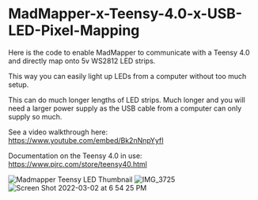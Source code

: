 # MadMapper-x-Teensy-4.0-x-USB-LED-Pixel-Mapping
Here is the code to enable MadMapper to communicate with a Teensy 4.0 and directly map onto 5v WS2812 LED strips.

This way you can easily light up LEDs from a computer without too much setup.

This can do much longer lengths of LED strips. Much longer and you will need a larger power supply as the USB cable from a computer can only supply so much.

See a video walkthrough here: https://www.youtube.com/embed/Bk2nNnpYyfI

Documentation on the Teensy 4.0 in use: https://www.pjrc.com/store/teensy40.html

![Madmapper Teensy LED Thumbnail](https://user-images.githubusercontent.com/7865492/156482334-8a4ae503-4a65-4b67-a464-8819659905b6.jpg)
![IMG_3725](https://user-images.githubusercontent.com/7865492/156482360-062e8194-4183-4c2e-ade3-115aee68192b.jpg)
![Screen Shot 2022-03-02 at 6 54 25 PM](https://user-images.githubusercontent.com/7865492/156482367-78b75266-8da5-4896-a30f-8d3c44404c71.png)

